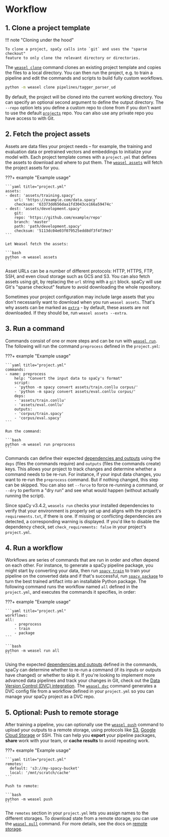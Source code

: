 # Workflow

## 1. Clone a project template

!!! note "Cloning under the hood"

    To clone a project, spaCy calls into `git` and uses the "sparse checkout"
    feature to only clone the relevant directory or directories.

The [`weasel clone`](../cli.md#clone) command clones an existing
project template and copies the files to a local directory. You can then run the
project, e.g. to train a pipeline and edit the commands and scripts to build
fully custom workflows.

```bash
python -m weasel clone pipelines/tagger_parser_ud
```

By default, the project will be cloned into the current working directory. You
can specify an optional second argument to define the output directory. The
`--repo` option lets you define a custom repo to clone from if you don't want to
use the default [`projects`](https://github.com/explosion/projects) repo. You can
also use any private repo you have access to with Git.

## 2. Fetch the project assets

Assets are data files your project needs – for example, the training and
evaluation data or pretrained vectors and embeddings to initialize your model
with. Each project template comes with a `project.yml` that defines the assets
to download and where to put them. The [`weasel assets`](../cli.md#run)
will fetch the project assets for you.

???+ example "Example usage"

    ```yaml title="project.yml"
    assets:
    - dest: 'assets/training.spacy'
        url: 'https://example.com/data.spacy'
        checksum: '63373dd656daa1fd3043ce166a59474c'
    - dest: 'assets/development.spacy'
        git:
        repo: 'https://github.com/example/repo'
        branch: 'master'
        path: 'path/development.spacy'
        checksum: '5113dc04e03f079525edd8df3f4f39e3'
    ```

    Let Weasel fetch the assets:

    ```bash
    python -m weasel assets
    ```

Asset URLs can be a number of different protocols: HTTP, HTTPS, FTP, SSH, and
even cloud storage such as GCS and S3. You can also fetch assets using git, by
replacing the `url` string with a `git` block. spaCy will use Git's "sparse
checkout" feature to avoid downloading the whole repository.

Sometimes your project configuration may include large assets that you don't
necessarily want to download when you run `weasel assets`. That's why
assets can be marked as [`extra`](#data-assets-url) - by default, these assets
are not downloaded. If they should be, run `weasel assets --extra`.

## 3. Run a command

Commands consist of one or more steps and can be run with
[`weasel run`](../cli.md#run). The following will run the command
`preprocess` defined in the `project.yml`:

???+ example "Example usage"

    ```yaml title="project.yml"
    commands:
    - name: preprocess
        help: "Convert the input data to spaCy's format"
        script:
        - 'python -m spacy convert assets/train.conllu corpus/'
        - 'python -m spacy convert assets/eval.conllu corpus/'
        deps:
        - 'assets/train.conllu'
        - 'assets/eval.conllu'
        outputs:
        - 'corpus/train.spacy'
        - 'corpus/eval.spacy'
    ```

    Run the command:

    ```bash
    python -m weasel run preprocess
    ```

Commands can define their expected [dependencies and outputs](#deps-outputs)
using the `deps` (files the commands require) and `outputs` (files the commands
create) keys. This allows your project to track changes and determine whether a
command needs to be re-run. For instance, if your input data changes, you want
to re-run the `preprocess` command. But if nothing changed, this step can be
skipped. You can also set `--force` to force re-running a command, or `--dry` to
perform a "dry run" and see what would happen (without actually running the
script).

Since spaCy v3.4.2, `weasels run` checks your installed dependencies to
verify that your environment is properly set up and aligns with the project's
`requirements.txt`, if there is one. If missing or conflicting dependencies are
detected, a corresponding warning is displayed. If you'd like to disable the
dependency check, set `check_requirements: false` in your project's
`project.yml`.

## 4. Run a workflow

Workflows are series of commands that are run in order and often depend on each
other. For instance, to generate a spaCy pipeline package, you might start by
converting your data, then run [`spacy train`](https://spacy.io/api/cli#train) to train your
pipeline on the converted data and if that's successful, run
[`spacy package`](https://spacy.io/api/cli#package) to turn the best trained artifact into an
installable Python package. The following command runs the workflow named `all`
defined in the `project.yml`, and executes the commands it specifies, in order:

???+ example "Example usage"

    ```yaml title="project.yml"
    workflows:
    all:
        - preprocess
        - train
        - package
    ```

    ```bash
    python -m weasel run all
    ```

Using the expected [dependencies and outputs](./directory-and-assets.md#dependencies-and-outputs) defined in the
commands, spaCy can determine whether to re-run a command (if its inputs or
outputs have changed) or whether to skip it. If you're looking to implement more
advanced data pipelines and track your changes in Git, check out the
[Data Version Control (DVC) integration](./integrations.md#data-version-control-dvc). The
[`weasel dvc`](../cli.md#dvc) command generates a DVC config file
from a workflow defined in your `project.yml` so you can manage your spaCy
project as a DVC repo.

## 5. Optional: Push to remote storage

After training a pipeline, you can optionally use the
[`weasel push`](../cli.md#push) command to upload your outputs to
a remote storage, using protocols like [S3](https://aws.amazon.com/s3/),
[Google Cloud Storage](https://cloud.google.com/storage) or SSH. This can help
you **export** your pipeline packages, **share** work with your team, or **cache
results** to avoid repeating work.

???+ example "Example usage"

    ```yaml title="project.yml"
    remotes:
      default: 's3://my-spacy-bucket'
      local: '/mnt/scratch/cache'
    ```

    Push to remote:

    ```bash
    python -m weasel push
    ```

The `remotes` section in your `project.yml` lets you assign names to the
different storages. To download state from a remote storage, you can use the
[`weasel pull`](../cli.md#pull) command. For more details, see the
docs on [remote storage](./remote-storage.md).
